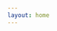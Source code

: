```yaml
---
layout: home
---
```

<script setup>
import isMobile from './utils/isMobile.ts';
import PagePc from './page/Email.vue';
import {onMounted} from 'vue';
// onMounted(()=>{
//     if (isMobile()  && window.innerWidth <= 768) {
//         window.location.href = '/toemailh.html';
//     }
// });
</script>
<PagePc></PagePc>
<style type="text/css" scoped>
/* 全局美化滚动条 */
::-webkit-scrollbar {
  width: 6px;
  height: 6px;
}

::-webkit-scrollbar-track {
  width: 6px;
  background: rgba(#101F1C, 0.1);
  -webkit-border-radius: 2em;
  -moz-border-radius: 2em;
  border-radius: 2em;
}

::-webkit-scrollbar-thumb {
  background-color: rgba(144, 147, 153, .5);
  background-clip: padding-box;
  min-height: 28px;
  -webkit-border-radius: 2em;
  -moz-border-radius: 2em;
  border-radius: 2em;
  transition: background-color .3s;
  cursor: pointer;
}

::-webkit-scrollbar-thumb:hover {
  background-color: rgba(144, 147, 153, .3);
}
</style>
